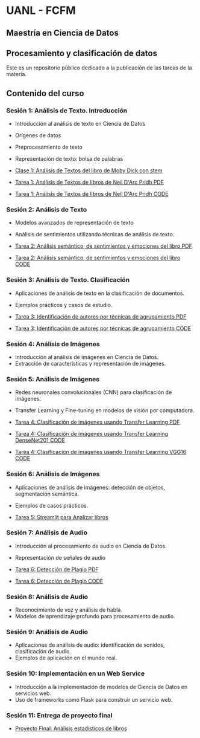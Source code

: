 # UANL - FCFM

## Maestría en Ciencia de Datos

## Procesamiento y clasificación de datos

Este es un repositorio público dedicado a la publicación de las tareas de la materia.

## Contenido del curso

### Sesión 1: Análisis de Texto. Introducción
- Introducción al análisis de texto en Ciencia de Datos
- Orígenes de datos
- Preprocesamiento de texto
- Representación de texto: bolsa de palabras

- [Clase 1: Análisis de Textos del libro de Moby Dick con stem](./Semana%201/Clase_1_Análisis_de_Texto_de_Moby_Dick.ipynb)
- [Tarea 1: Análisis de Textos de libros de Neil D'Arc Pridh PDF](./Semana%201/PYCD_Tarea01_Análisis_Libros.pdf)
- [Tarea 1: Análisis de Textos de libros de Neil D'Arc Pridh CODE](./Semana%201/Tarea01_Análisis_Libros.ipynb)

### Sesión 2: Análisis de Texto
- Modelos avanzados de representación de texto
- Análisis de sentimientos utilizando técnicas de análisis de texto.

- [Tarea 2: Análisis semántico, de sentimientos y emociones del libro PDF](./Semana%202/PYCD_Tarea02_Análisis_semántico_y_sentimientos.pdf)
- [Tarea 2: Análisis semántico, de sentimientos y emociones del libro CODE](./Semana%202/Tarea02_Análisis%20de%20sentimientos.ipynb)

### Sesión 3: Análisis de Texto. Clasificación
- Aplicaciones de análisis de texto en la clasificación de documentos.
- Ejemplos prácticos y casos de estudio.

- [Tarea 3: Identificación de autores por técnicas de agrupamiento PDF](./Semana%203/PYCD_Tarea03_Identificación_de_autores_Clusterizacion.pdf)
- [Tarea 3: Identificación de autores por técnicas de agrupamiento CODE](./Semana%203/Tarea%2003.ipynb)

### Sesión 4: Análisis de Imágenes
- Introducción al análisis de imágenes en Ciencia de Datos.
- Extracción de características y representación de imágenes.

### Sesión 5: Análisis de Imágenes
- Redes neuronales convolucionales (CNN) para clasificación de imágenes.
- Transfer Learning y Fine-tuning en modelos de visión por computadora.

- [Tarea 4: Clasificación de imágenes usando Transfer Learning PDF](./Semana%205/PYCD_Tarea04_Clasificación_de_imágenes_usando_Transfer_Learning.pdf)
- [Tarea 4: Clasificación de imágenes usando Transfer Learning DenseNet201 CODE](./Semana%205/Tarea%2004%20%20DenseNet201.ipynb)
- [Tarea 4: Clasificación de imágenes usando Transfer Learning VGG16 CODE](./Semana%205/Tarea%2004%20VGG16.ipynb)

### Sesión 6: Análisis de Imágenes
- Aplicaciones de análisis de imágenes: detección de objetos, segmentación semántica.
- Ejemplos de casos prácticos.

- [Tarea 5: Streamlit para Analizar libros](./Semana%206/main.py)

### Sesión 7: Análisis de Audio
- Introducción al procesamiento de audio en Ciencia de Datos.
- Representación de señales de audio

- [Tarea 6: Detección de Plagio PDF](./Semana%207/PYCD_Tarea07_Detección_de_Plagio_Musical.pdf)
- [Tarea 6: Detección de Plagio CODE](./Semana%207/Tarea%20Semana%207.ipynb)

### Sesión 8: Análisis de Audio
- Reconocimiento de voz y análisis de habla.
- Modelos de aprendizaje profundo para procesamiento de audio.

### Sesión 9: Análisis de Audio
- Aplicaciones de análisis de audio: identificación de sonidos, clasificación de audio.
- Ejemplos de aplicación en el mundo real.

### Sesión 10: Implementación en un Web Service
- Introducción a la implementación de modelos de Ciencia de Datos en servicios web.
- Uso de frameworks como Flask para construir un servicio web.

### Sesión 11: Entrega de proyecto final
- [Proyecto Final: Análisis estadísticos de libros](https://huggingface.co/spaces/ClaudiaGtzD/AnalizadorLibros)
